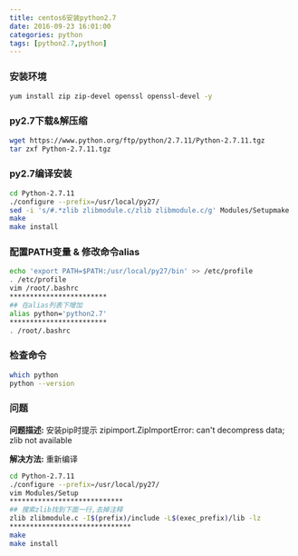 ```yaml
---
title: centos6安装python2.7
date: 2016-09-23 16:01:00
categories: python
tags: [python2.7,python]
---
```

### 安装环境
``` bash
yum install zip zip-devel openssl openssl-devel -y
```

### py2.7下载&解压缩
``` bash
wget https://www.python.org/ftp/python/2.7.11/Python-2.7.11.tgz
tar zxf Python-2.7.11.tgz
```

<!--more-->

### py2.7编译安装
``` bash
cd Python-2.7.11
./configure --prefix=/usr/local/py27/
sed -i 's/#.*zlib zlibmodule.c/zlib zlibmodule.c/g' Modules/Setupmake
make
make install
```

### 配置PATH变量 & 修改命令alias
``` bash
echo 'export PATH=$PATH:/usr/local/py27/bin' >> /etc/profile
. /etc/profile
vim /root/.bashrc
************************
## 在alias列表下增加
alias python='python2.7'
************************
. /root/.bashrc
```

### 检查命令
``` bash
which python
python --version
```

### 问题
**问题描述:**
安装pip时提示
zipimport.ZipImportError: can't decompress data; zlib not available 

**解决方法:**
重新编译
``` bash
cd Python-2.7.11
./configure --prefix=/usr/local/py27/
vim Modules/Setup
****************************
## 搜索zlib找到下面一行,去掉注释
zlib zlibmodule.c -I$(prefix)/include -L$(exec_prefix)/lib -lz
******************************
make
make install
```